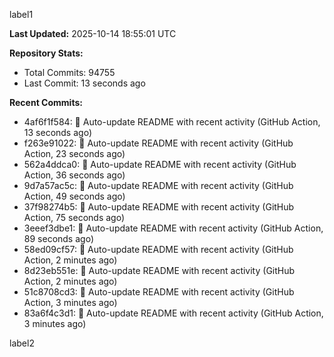
label1 
<!-- ACTIVITY_START -->
**Last Updated:** 2025-10-14 18:55:01 UTC

**Repository Stats:**
- Total Commits: 94755
- Last Commit: 13 seconds ago

**Recent Commits:**
- 4af6f1f584: 🤖 Auto-update README with recent activity (GitHub Action, 13 seconds ago)
- f263e91022: 🤖 Auto-update README with recent activity (GitHub Action, 23 seconds ago)
- 562a4ddca0: 🤖 Auto-update README with recent activity (GitHub Action, 36 seconds ago)
- 9d7a57ac5c: 🤖 Auto-update README with recent activity (GitHub Action, 49 seconds ago)
- 37f98274b5: 🤖 Auto-update README with recent activity (GitHub Action, 75 seconds ago)
- 3eeef3dbe1: 🤖 Auto-update README with recent activity (GitHub Action, 89 seconds ago)
- 58ed09cf57: 🤖 Auto-update README with recent activity (GitHub Action, 2 minutes ago)
- 8d23eb551e: 🤖 Auto-update README with recent activity (GitHub Action, 2 minutes ago)
- 51c8708cd3: 🤖 Auto-update README with recent activity (GitHub Action, 3 minutes ago)
- 83a6f4c3d1: 🤖 Auto-update README with recent activity (GitHub Action, 3 minutes ago)
<!-- ACTIVITY_END -->

label2
